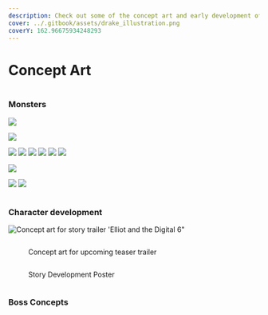 ```yaml
---
description: Check out some of the concept art and early development of Tokun Monsuta!
cover: ../.gitbook/assets/drake_illustration.png
coverY: 162.96675934248293
---
```


# Concept Art

<figure><img src="../.gitbook/assets/separator (1).png" alt=""><figcaption></figcaption></figure>

### Monsters

![](../.gitbook/assets/drake_final_concept.jpg)

![](../.gitbook/assets/Drakey_render.png)

![](../.gitbook/assets/1.png) ![](../.gitbook/assets/2.png) ![](../.gitbook/assets/cool-shark.png) ![](../.gitbook/assets/spellbook.png) ![](<../.gitbook/assets/unknown (6).png>) ![](<../.gitbook/assets/unknown (2).png>)

![](<../.gitbook/assets/unknown (1).png>)

![](<../.gitbook/assets/1 (1).png>) ![](../.gitbook/assets/4.png)

<figure><img src="../.gitbook/assets/separator (1).png" alt=""><figcaption></figcaption></figure>

### Character development

![Concept art for story trailer 'Elliot and the Digital 6"](../.gitbook/assets/Trailer-Concept---FINAL--under10mb.jpg)

<figure><img src="../.gitbook/assets/drake_illustration.png" alt=""><figcaption><p>Concept art for upcoming teaser trailer</p></figcaption></figure>

<figure><img src="../.gitbook/assets/final_nooutline.png" alt=""><figcaption><p>Story Development Poster</p></figcaption></figure>

<figure><img src="../.gitbook/assets/separator (1).png" alt=""><figcaption></figcaption></figure>

### Boss Concepts

<div><figure><img src="../.gitbook/assets/boss_concepts.png" alt=""><figcaption></figcaption></figure> <figure><img src="../.gitbook/assets/boss_concepts4.png" alt=""><figcaption></figcaption></figure></div>

<div><figure><img src="../.gitbook/assets/boss_concepts2.png" alt=""><figcaption></figcaption></figure> <figure><img src="../.gitbook/assets/boss_concepts3.png" alt=""><figcaption></figcaption></figure></div>

<figure><img src="../.gitbook/assets/boss_fight_final.png" alt=""><figcaption></figcaption></figure>

